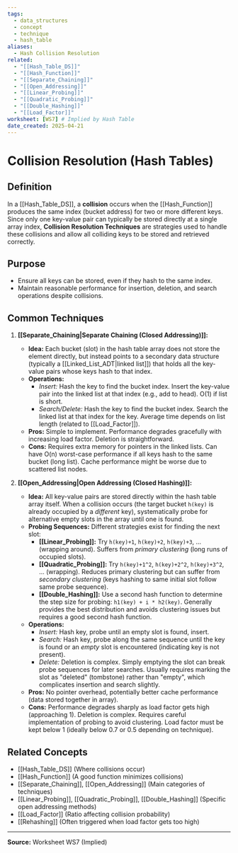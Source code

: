 ```yaml
---
tags:
  - data_structures
  - concept
  - technique
  - hash_table
aliases:
  - Hash Collision Resolution
related:
  - "[[Hash_Table_DS]]"
  - "[[Hash_Function]]"
  - "[[Separate_Chaining]]"
  - "[[Open_Addressing]]"
  - "[[Linear_Probing]]"
  - "[[Quadratic_Probing]]"
  - "[[Double_Hashing]]"
  - "[[Load_Factor]]"
worksheet: [WS7] # Implied by Hash Table
date_created: 2025-04-21
---
```

# Collision Resolution (Hash Tables)

## Definition

In a [[Hash_Table_DS]], a **collision** occurs when the [[Hash_Function]] produces the same index (bucket address) for two or more different keys. Since only one key-value pair can typically be stored directly at a single array index, **Collision Resolution Techniques** are strategies used to handle these collisions and allow all colliding keys to be stored and retrieved correctly.

## Purpose

- Ensure all keys can be stored, even if they hash to the same index.
- Maintain reasonable performance for insertion, deletion, and search operations despite collisions.

## Common Techniques

1.  **[[Separate_Chaining|Separate Chaining (Closed Addressing)]]:**
    -   **Idea:** Each bucket (slot) in the hash table array does not store the element directly, but instead points to a secondary data structure (typically a [[Linked_List_ADT|linked list]]) that holds all the key-value pairs whose keys hash to that index.
    -   **Operations:**
        -   *Insert:* Hash the key to find the bucket index. Insert the key-value pair into the linked list at that index (e.g., add to head). O(1) if list is short.
        -   *Search/Delete:* Hash the key to find the bucket index. Search the linked list at that index for the key. Average time depends on list length (related to [[Load_Factor]]).
    -   **Pros:** Simple to implement. Performance degrades gracefully with increasing load factor. Deletion is straightforward.
    -   **Cons:** Requires extra memory for pointers in the linked lists. Can have O(n) worst-case performance if all keys hash to the same bucket (long list). Cache performance might be worse due to scattered list nodes.

2.  **[[Open_Addressing|Open Addressing (Closed Hashing)]]:**
    -   **Idea:** All key-value pairs are stored directly within the hash table array itself. When a collision occurs (the target bucket `h(key)` is already occupied by a *different* key), systematically probe for alternative empty slots in the array until one is found.
    -   **Probing Sequences:** Different strategies exist for finding the next slot:
        -   **[[Linear_Probing]]:** Try `h(key)+1`, `h(key)+2`, `h(key)+3`, ... (wrapping around). Suffers from *primary clustering* (long runs of occupied slots).
        -   **[[Quadratic_Probing]]:** Try `h(key)+1^2`, `h(key)+2^2`, `h(key)+3^2`, ... (wrapping). Reduces primary clustering but can suffer from *secondary clustering* (keys hashing to same initial slot follow same probe sequence).
        -   **[[Double_Hashing]]:** Use a second hash function to determine the step size for probing: `h1(key) + i * h2(key)`. Generally provides the best distribution and avoids clustering issues but requires a good second hash function.
    -   **Operations:**
        -   *Insert:* Hash key, probe until an empty slot is found, insert.
        -   *Search:* Hash key, probe along the same sequence until the key is found or an *empty* slot is encountered (indicating key is not present).
        -   *Delete:* Deletion is complex. Simply emptying the slot can break probe sequences for later searches. Usually requires marking the slot as "deleted" (tombstone) rather than "empty", which complicates insertion and search slightly.
    -   **Pros:** No pointer overhead, potentially better cache performance (data stored together in array).
    -   **Cons:** Performance degrades sharply as load factor gets high (approaching 1). Deletion is complex. Requires careful implementation of probing to avoid clustering. Load factor must be kept below 1 (ideally below 0.7 or 0.5 depending on technique).

## Related Concepts
- [[Hash_Table_DS]] (Where collisions occur)
- [[Hash_Function]] (A good function minimizes collisions)
- [[Separate_Chaining]], [[Open_Addressing]] (Main categories of techniques)
- [[Linear_Probing]], [[Quadratic_Probing]], [[Double_Hashing]] (Specific open addressing methods)
- [[Load_Factor]] (Ratio affecting collision probability)
- [[Rehashing]] (Often triggered when load factor gets too high)

---
**Source:** Worksheet WS7 (Implied)